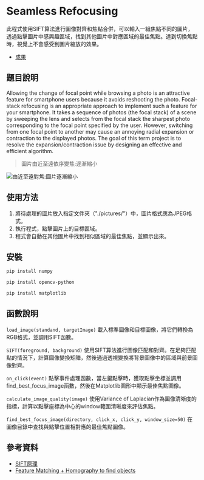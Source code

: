# Seamless Refocusing

此程式使用SIFT算法進行圖像對齊和焦點合併，可以輸入一組焦點不同的圖片，透過點擊圖片中感興趣區域，找到其他圖片中對應區域的最佳焦點。達到切換焦點時，視覺上不會感受到圖片縮放的效果。
- [成果](https://youtu.be/IJC7GbT9xuE)

## 題目說明
Allowing the change of focal point while browsing a photo is an attractive feature for smartphone users because it avoids reshooting the photo. Focal-stack refocusing is an appropriate approach to implement such a feature for your smartphone. It takes a sequence of photos (the focal stack) of a scene by sweeping the lens and selects from the focal stack the sharpest photo corresponding to the focal point specified by the user. However, switching from one focal point to another may cause an annoying radial expansion or contraction to the displayed photos. The goal of this term project is to resolve the expansion/contraction issue by designing an effective and efficient algorithm.
> 圖片由近至遠依序變焦:逐漸縮小

![由近至遠對焦:圖片逐漸縮小](https://github.com/UR21017/DIP-term-project/blob/main/images%20(2).gif)

## 使用方法
1. 將待處理的圖片放入指定文件夾（"./pictures/"）中，圖片格式應為JPEG格式。
2. 執行程式，點擊圖片上的目標區域。
3. 程式會自動在其他圖片中找到相似區域的最佳焦點，並顯示出來。

## 安裝
```bash
pip install numpy
```
```bash
pip install opencv-python
```
```bash
pip install matplotlib
```

## 函數說明

`load_image(standand, targetImage)`
載入標準圖像和目標圖像，將它們轉換為RGB格式，並調用SIFT函數。

`SIFT(foreground, background)`
使用SIFT算法進行圖像匹配和對齊。在足夠匹配點的情況下，計算圖像變換矩陣，然後通過透視變換將背景圖像中的區域與前景圖像對齊。

`on_click(event)`
點擊事件處理函數，當左鍵點擊時，獲取點擊坐標並調用find_best_focus_image函數，然後在Matplotlib圖形中顯示最佳焦點圖像。

`calculate_image_quality(image)`
使用Variance of Laplacian作為圖像清晰度的指標，計算以點擊座標為中心的window範圍清晰度來評估焦點。

`find_best_focus_image(directory, click_x, click_y, window_size=50)`
在圖像目錄中查找與點擊位置相對應的最佳焦點圖像。

## 參考資料
- [SIFT原理](https://zh.wikipedia.org/zh-tw/%E5%B0%BA%E5%BA%A6%E4%B8%8D%E8%AE%8A%E7%89%B9%E5%BE%B5%E8%BD%89%E6%8F%9B)
- [Feature Matching + Homography to find objects](https://docs.opencv.org/3.4/d1/de0/tutorial_py_feature_homography.html)
